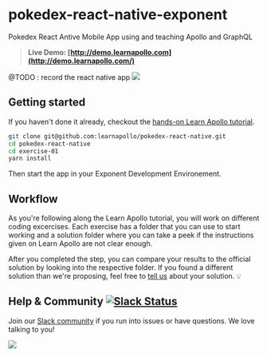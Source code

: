 # pokedex-react-native-exponent

Pokedex React Antive Mobile App using and teaching Apollo and GraphQL

> **Live Demo: [http://demo.learnapollo.com](http://demo.learnapollo.com/)**

@TODO : record the react native app
![](https://i.gyazo.com/adcc4675cd466195adf727ba8a32b544.gif)

## Getting started

If you haven't done it already, checkout the [hands-on Learn Apollo tutorial](https://learnapollo.com/).

```sh
git clone git@github.com:learnapollo/pokedex-react-native.git
cd pokedex-react-native
cd exercise-01
yarn install
```

Then start the app in your Exponent Development Environement.

## Workflow

As you're following along the Learn Apollo tutorial, you will work on different coding excercises. 
Each exercise has a folder that you can use to start working and a solution folder where you can take a 
peek if the instructions given on Learn Apollo are not clear enough.

After you completed the step, you can compare your results to the official solution by looking into the respective 
folder. If you found a different solution than we're proposing, feel free to [tell us](http://slack.graph.cool/) 
about your solution. 💡

## Help & Community [![Slack Status](https://slack.graph.cool/badge.svg)](https://slack.graph.cool)

Join our [Slack community](http://slack.graph.cool/) if you run into issues or have questions. We love talking to you!

![](http://i.imgur.com/5RHR6Ku.png)
